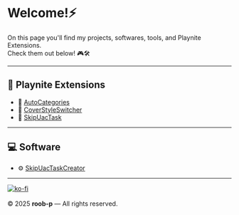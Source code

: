 # Welcome!⚡

On this page you'll find my projects, softwares, tools, and Playnite Extensions.  
Check them out below! 🎮🛠️  

---

## 🧩 Playnite Extensions
- 🎯 [AutoCategories](https://roob-p.github.io/AutoCategories-PlayniteExtension/)
- 🎨 [CoverStyleSwitcher](https://roob-p.github.io/CoverStyleSwitcher-PlayniteExtension/)
- 🚀 [SkipUacTask](https://roob-p.github.io/SkipUacTask-PlayniteExtension/)

---

## 💻 Software
- ⚙️ [SkipUacTaskCreator](https://roob-p.github.io/SkipUacTaskCreator/)

---

[![ko-fi](https://ko-fi.com/img/githubbutton_sm.svg)](https://ko-fi.com/E1E214R1KB)  
&nbsp;  
&copy; 2025 **roob-p** — All rights reserved.
